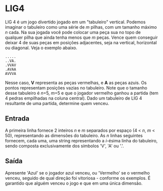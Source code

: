 # LIG4
LIG 4 é um jogo divertido jogado em um "tabuleiro" vertical. Podemos imaginar o tabuleiro como uma série de _m_ pilhas, com um tamanho máximo _n_ cada. Na sua jogada você pode colocar uma peça sua no topo de qualquer pilha que ainda tenha menos que _m_ peças. Vence quem conseguir deixar 4 de suas peças em posições adjacentes, seja na vertical, horizontal ou diagonal. Veja o exemplo abaixo.

```
.....
..VA. 
.VVAV
.AVAA
AVVVA
```

Nesse caso, **V** representa as peças vermelhas, e **A** as peças azuis. Os pontos representam posições vazias no tabuleiro. Note que o tamanho desse tabuleiro é _n_=5, _m_=5 e que o jogador vermelho ganhou a partida (tem 4 pedras empilhadas na coluna central). Dado um tabuleiro de LIG 4 resultante de uma partida, determine quem venceu.

## Entrada
A primeira linha fornece 2 inteiros _n_ e _m_ separados por espaço (4 < _n_, _m_ < 50), representando as dimensões do tabuleiro. As _n_ linhas seguintes fornecem, cada uma, uma string representando a _i_-ésima linha do tabuleiro, sendo composta exclusivamente dos símbolos 'V', 'A' ou '.'.

## Saída
Apresente 'Azul' se o jogador azul venceu, ou 'Vermelho' se o vermelho venceu, seguido de qual direção foi vitoriosa - conforme os exemplos. É garantido que alguém venceu o jogo e que em uma única dimensão.

